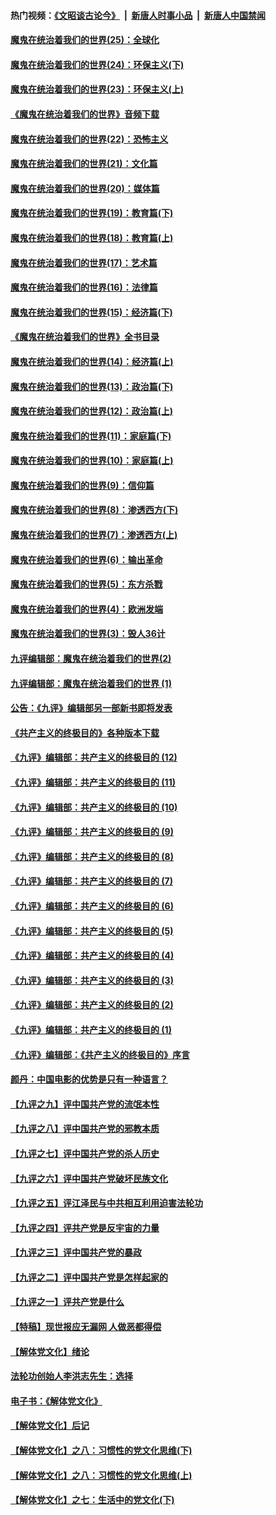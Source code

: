 #### 热门视频：[《文昭谈古论今》](https://github.com/gfw-breaker/wenzhao/blob/master/README.md?t=10281833) &nbsp;|&nbsp; [新唐人时事小品](https://github.com/gfw-breaker/ntdtv-comedy/blob/master/README.md?t=10281833) &nbsp;|&nbsp; [新唐人中国禁闻](https://github.com/gfw-breaker/ntdtv-news/blob/master/README.md?t=10281833)

#### [魔鬼在统治着我们的世界(25)：全球化](../pages/nsc422/n10788205.md?t=10281833) 

#### [魔鬼在统治着我们的世界(24)：环保主义(下)](../pages/nsc422/n10695307.md?t=10281833) 

#### [魔鬼在统治着我们的世界(23)：环保主义(上)](../pages/nsc422/n10688613.md?t=10281833) 

#### [《魔鬼在统治着我们的世界》音频下载](../pages/nsc422/n10635553.md?t=10281833) 

#### [魔鬼在统治着我们的世界(22)：恐怖主义](../pages/nsc422/n10614727.md?t=10281833) 

#### [魔鬼在统治着我们的世界(21)：文化篇](../pages/nsc422/n10597706.md?t=10281833) 

#### [魔鬼在统治着我们的世界(20)：媒体篇](../pages/nsc422/n10586579.md?t=10281833) 

#### [魔鬼在统治着我们的世界(19)：教育篇(下)](../pages/nsc422/n10564808.md?t=10281833) 

#### [魔鬼在统治着我们的世界(18)：教育篇(上)](../pages/nsc422/n10526970.md?t=10281833) 

#### [魔鬼在统治着我们的世界(17)：艺术篇](../pages/nsc422/n10499093.md?t=10281833) 

#### [魔鬼在统治着我们的世界(16)：法律篇](../pages/nsc422/n10485969.md?t=10281833) 

#### [魔鬼在统治着我们的世界(15)：经济篇(下)](../pages/nsc422/n10469975.md?t=10281833) 

#### [《魔鬼在统治着我们的世界》全书目录](../pages/nsc422/n10464261.md?t=10281833) 

#### [魔鬼在统治着我们的世界(14)：经济篇(上)](../pages/nsc422/n10457370.md?t=10281833) 

#### [魔鬼在统治着我们的世界(13)：政治篇(下)](../pages/nsc422/n10448270.md?t=10281833) 

#### [魔鬼在统治着我们的世界(12)：政治篇(上)](../pages/nsc422/n10444576.md?t=10281833) 

#### [魔鬼在统治着我们的世界(11)：家庭篇(下)](../pages/nsc422/n10440961.md?t=10281833) 

#### [魔鬼在统治着我们的世界(10)：家庭篇(上)](../pages/nsc422/n10435448.md?t=10281833) 

#### [魔鬼在统治着我们的世界(9)：信仰篇](../pages/nsc422/n10432159.md?t=10281833) 

#### [魔鬼在统治着我们的世界(8)：渗透西方(下)](../pages/nsc422/n10429603.md?t=10281833) 

#### [魔鬼在统治着我们的世界(7)：渗透西方(上)](../pages/nsc422/n10426013.md?t=10281833) 

#### [魔鬼在统治着我们的世界(6)：输出革命](../pages/nsc422/n10421536.md?t=10281833) 

#### [魔鬼在统治着我们的世界(5)：东方杀戮](../pages/nsc422/n10417707.md?t=10281833) 

#### [魔鬼在统治着我们的世界(4)：欧洲发端](../pages/nsc422/n10414890.md?t=10281833) 

#### [魔鬼在统治着我们的世界(3)：毁人36计](../pages/nsc422/n10411583.md?t=10281833) 

#### [九评编辑部：魔鬼在统治着我们的世界(2)](../pages/nsc422/n10410036.md?t=10281833) 

#### [九评编辑部：魔鬼在统治着我们的世界 (1)](../pages/nsc422/n10406825.md?t=10281833) 

#### [公告：《九评》编辑部另一部新书即将发表](../pages/nsc422/n10405104.md?t=10281833) 

#### [《共产主义的终极目的》各种版本下载](../pages/nsc422/n10022138.md?t=10281833) 

#### [《九评》编辑部：共产主义的终极目的 (12)](../pages/nsc422/n9933272.md?t=10281833) 

#### [《九评》编辑部：共产主义的终极目的 (11)](../pages/nsc422/n9924973.md?t=10281833) 

#### [《九评》编辑部：共产主义的终极目的 (10)](../pages/nsc422/n9920883.md?t=10281833) 

#### [《九评》编辑部：共产主义的终极目的 (9)](../pages/nsc422/n9916363.md?t=10281833) 

#### [《九评》编辑部：共产主义的终极目的 (8)](../pages/nsc422/n9912488.md?t=10281833) 

#### [《九评》编辑部：共产主义的终极目的 (7)](../pages/nsc422/n9901176.md?t=10281833) 

#### [《九评》编辑部：共产主义的终极目的 (6)](../pages/nsc422/n9899359.md?t=10281833) 

#### [《九评》编辑部：共产主义的终极目的 (5)](../pages/nsc422/n9893174.md?t=10281833) 

#### [《九评》编辑部：共产主义的终极目的 (4)](../pages/nsc422/n9891246.md?t=10281833) 

#### [《九评》编辑部：共产主义的终极目的 (3)](../pages/nsc422/n9879879.md?t=10281833) 

#### [《九评》编辑部：共产主义的终极目的 (2)](../pages/nsc422/n9876205.md?t=10281833) 

#### [《九评》编辑部：共产主义的终极目的 (1)](../pages/nsc422/n9865857.md?t=10281833) 

#### [《九评》编辑部：《共产主义的终极目的》序言](../pages/nsc422/n9862666.md?t=10281833) 

#### [颜丹：中国电影的优势是只有一种语言？](../pages/nsc422/n9583062.md?t=10281833) 

#### [【九评之九】评中国共产党的流氓本性](../pages/nsc422/n737542.md?t=10281833) 

#### [【九评之八】评中国共产党的邪教本质](../pages/nsc422/n735942.md?t=10281833) 

#### [【九评之七】评中国共产党的杀人历史](../pages/nsc422/n733806.md?t=10281833) 

#### [【九评之六】评中国共产党破坏民族文化](../pages/nsc422/n731667.md?t=10281833) 

#### [【九评之五】评江泽民与中共相互利用迫害法轮功](../pages/nsc422/n730058.md?t=10281833) 

#### [【九评之四】评共产党是反宇宙的力量](../pages/nsc422/n727814.md?t=10281833) 

#### [【九评之三】评中国共产党的暴政](../pages/nsc422/n725597.md?t=10281833) 

#### [【九评之二】评中国共产党是怎样起家的](../pages/nsc422/n723946.md?t=10281833) 

#### [【九评之一】评共产党是什么](../pages/nsc422/n722529.md?t=10281833) 

#### [【特稿】现世报应无漏网 人做恶都得偿](../pages/nsc422/n4215167.md?t=10281833) 

#### [【解体党文化】绪论](../pages/nsc422/n1449356.md?t=10281833) 

#### [法轮功创始人李洪志先生：选择](../pages/nsc422/n3580738.md?t=10281833) 

#### [电子书：《解体党文化》](../pages/nsc422/n1573484.md?t=10281833) 

#### [【解体党文化】后记](../pages/nsc422/n1531999.md?t=10281833) 

#### [【解体党文化】之八：习惯性的党文化思维(下)](../pages/nsc422/n1526477.md?t=10281833) 

#### [【解体党文化】之八：习惯性的党文化思维(上)](../pages/nsc422/n1520631.md?t=10281833) 

#### [【解体党文化】之七：生活中的党文化(下)](../pages/nsc422/n1513446.md?t=10281833) 


